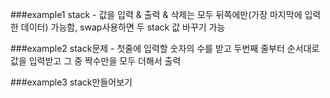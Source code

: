 ###example1
stack - 값을 입력 & 출력 & 삭제는 모두 뒤쪽에만(가장 마지막에 입력한 데이터) 가능함, swap사용하면 두 stack 값 바꾸기 가능

###example2
stack문제 - 첫줄에 입력할 숫자의 수를 받고 두번째 줄부터 순서대로 값을 입력받고 그 중 짝수만을 모두 더해서 출력

###example3
stack만들어보기